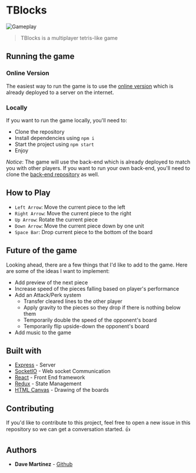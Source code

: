 # TBlocks

![Gameplay](http://tblocks.s3-website.eu-west-3.amazonaws.com/images/gameplay.PNG)

> TBlocks is a multiplayer tetris-like game

## Running the game

### Online Version

The easiest way to run the game is to use the [online version](https://bit.ly/2rVTPSj) which is already
deployed to a server on the internet.

### Locally

If you want to run the game locally, you'll need to:

* Clone the repository
* Install dependencies using `npm i`
* Start the project using `npm start`
* Enjoy

*Notice*: The game will use the back-end which is already deployed to match you
with other players. If you want to run your own back-end, you'll need to clone
the [back-end repository](https://bit.ly/2LjPctw) as well.


## How to Play

* `Left Arrow`: Move the current piece to the left
* `Right Arrow`: Move the current piece to the right
* `Up Arrow`: Rotate the current piece
* `Down Arrow`: Move the current piece down by one unit
* `Space Bar`: Drop current piece to the bottom of the board

## Future of the game

Looking ahead, there are a few things that I'd like to add to the game. Here
are some of the ideas I want to implement:

* Add preview of the next piece
* Increase speed of the pieces falling based on player's performance
* Add an Attack/Perk system
  * Transfer cleared lines to the other player
  * Apply gravity to the pieces so they drop if there is nothing below them
  * Temporarily double the speed of the opponent's board
  * Temporarily flip upside-down the opponent's board
* Add music to the game

## Built with

* [Express](https://expressjs.com) - Server
* [SocketIO](https://socket.io) - Web socket Communication
* [React](https://reactjs.org) - Front End framework
* [Redux](https://redux.js.org) - State Management
* [HTML Canvas](https://developer.mozilla.org/kab/docs/Web/API/Canvas_API) - Drawing of the boards

## Contributing

If you'd like to contribute to this project, feel free to open a new issue in
this repository so we can get a conversation started. 👍

## Authors

* **Dave Martínez** - [Github](https://github.com/dkm-coder)
